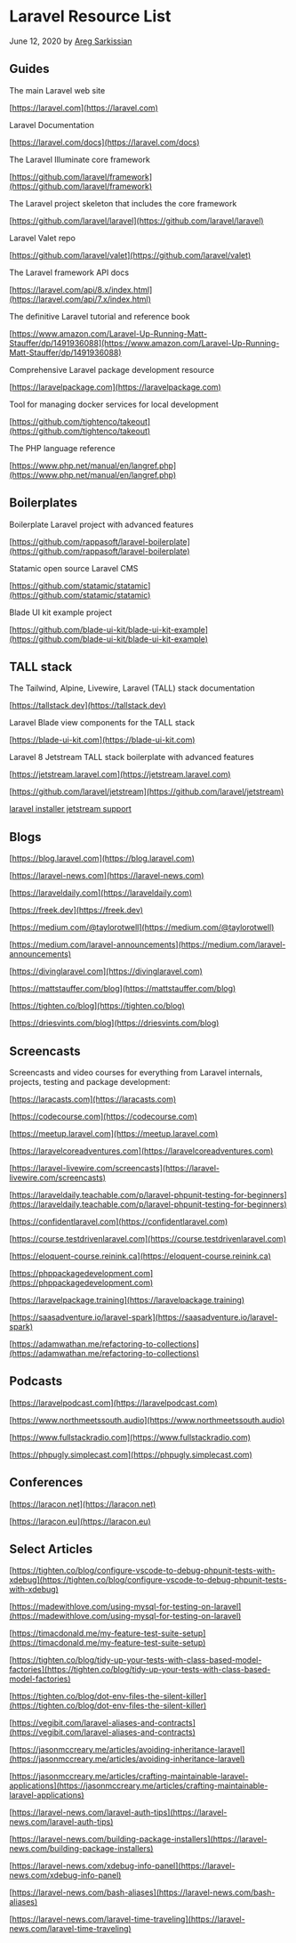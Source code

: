 # Laravel Resource List

June 12, 2020 by [Areg Sarkissian](https://aregsar.com/about)

## Guides

The main Laravel web site

[https://laravel.com](https://laravel.com)

Laravel Documentation

[https://laravel.com/docs](https://laravel.com/docs)

The Laravel Illuminate core framework

[https://github.com/laravel/framework](https://github.com/laravel/framework)

The Laravel project skeleton that includes the core framework

[https://github.com/laravel/laravel](https://github.com/laravel/laravel)

Laravel Valet repo

[https://github.com/laravel/valet](https://github.com/laravel/valet)

The Laravel framework API docs

[https://laravel.com/api/8.x/index.html](https://laravel.com/api/7.x/index.html)

The definitive Laravel tutorial and reference book

[https://www.amazon.com/Laravel-Up-Running-Matt-Stauffer/dp/1491936088](https://www.amazon.com/Laravel-Up-Running-Matt-Stauffer/dp/1491936088)

Comprehensive Laravel package development resource

[https://laravelpackage.com](https://laravelpackage.com)

Tool for managing docker services for local development

[https://github.com/tightenco/takeout](https://github.com/tightenco/takeout)

The PHP language reference

[https://www.php.net/manual/en/langref.php](https://www.php.net/manual/en/langref.php)

## Boilerplates

Boilerplate Laravel project with advanced features

[https://github.com/rappasoft/laravel-boilerplate](https://github.com/rappasoft/laravel-boilerplate)

Statamic open source Laravel CMS

[https://github.com/statamic/statamic](https://github.com/statamic/statamic)

Blade UI kit example project

[https://github.com/blade-ui-kit/blade-ui-kit-example](https://github.com/blade-ui-kit/blade-ui-kit-example)

## TALL stack

The Tailwind, Alpine, Livewire, Laravel (TALL) stack documentation

[https://tallstack.dev](https://tallstack.dev)

Laravel Blade view components for the TALL stack

[https://blade-ui-kit.com](https://blade-ui-kit.com)

Laravel 8 Jetstream TALL stack boilerplate with advanced features

[https://jetstream.laravel.com](https://jetstream.laravel.com)

[https://github.com/laravel/jetstream](https://github.com/laravel/jetstream)

[laravel installer jetstream support](https://laravel-news.com/laravel-installer-now-includes-support-for-jetpack)

## Blogs

[https://blog.laravel.com](https://blog.laravel.com)

[https://laravel-news.com](https://laravel-news.com)

[https://laraveldaily.com](https://laraveldaily.com)

[https://freek.dev](https://freek.dev)

[https://medium.com/@taylorotwell](https://medium.com/@taylorotwell)

[https://medium.com/laravel-announcements](https://medium.com/laravel-announcements)

[https://divinglaravel.com](https://divinglaravel.com)

[https://mattstauffer.com/blog](https://mattstauffer.com/blog)

[https://tighten.co/blog](https://tighten.co/blog)

[https://driesvints.com/blog](https://driesvints.com/blog)

## Screencasts

Screencasts and video courses for everything from Laravel internals, projects, testing and package development:

[https://laracasts.com](https://laracasts.com)

[https://codecourse.com](https://codecourse.com)

[https://meetup.laravel.com](https://meetup.laravel.com)

[https://laravelcoreadventures.com](https://laravelcoreadventures.com)

[https://laravel-livewire.com/screencasts](https://laravel-livewire.com/screencasts)

[https://laraveldaily.teachable.com/p/laravel-phpunit-testing-for-beginners](https://laraveldaily.teachable.com/p/laravel-phpunit-testing-for-beginners)

[https://confidentlaravel.com](https://confidentlaravel.com)

[https://course.testdrivenlaravel.com](https://course.testdrivenlaravel.com)

[https://eloquent-course.reinink.ca](https://eloquent-course.reinink.ca)

[https://phppackagedevelopment.com](https://phppackagedevelopment.com)

[https://laravelpackage.training](https://laravelpackage.training)

[https://saasadventure.io/laravel-spark](https://saasadventure.io/laravel-spark)

[https://adamwathan.me/refactoring-to-collections](https://adamwathan.me/refactoring-to-collections)

## Podcasts

[https://laravelpodcast.com](https://laravelpodcast.com)

[https://www.northmeetssouth.audio](https://www.northmeetssouth.audio)

[https://www.fullstackradio.com](https://www.fullstackradio.com)

[https://phpugly.simplecast.com](https://phpugly.simplecast.com)

## Conferences

[https://laracon.net](https://laracon.net)

[https://laracon.eu](https://laracon.eu)

## Select Articles

[https://tighten.co/blog/configure-vscode-to-debug-phpunit-tests-with-xdebug](https://tighten.co/blog/configure-vscode-to-debug-phpunit-tests-with-xdebug)

[https://madewithlove.com/using-mysql-for-testing-on-laravel](https://madewithlove.com/using-mysql-for-testing-on-laravel)

[https://timacdonald.me/my-feature-test-suite-setup](https://timacdonald.me/my-feature-test-suite-setup)

[https://tighten.co/blog/tidy-up-your-tests-with-class-based-model-factories](https://tighten.co/blog/tidy-up-your-tests-with-class-based-model-factories)

[https://tighten.co/blog/dot-env-files-the-silent-killer](https://tighten.co/blog/dot-env-files-the-silent-killer)

[https://vegibit.com/laravel-aliases-and-contracts](https://vegibit.com/laravel-aliases-and-contracts)

[https://jasonmccreary.me/articles/avoiding-inheritance-laravel](https://jasonmccreary.me/articles/avoiding-inheritance-laravel)

[https://jasonmccreary.me/articles/crafting-maintainable-laravel-applications](https://jasonmccreary.me/articles/crafting-maintainable-laravel-applications)

[https://laravel-news.com/laravel-auth-tips](https://laravel-news.com/laravel-auth-tips)

[https://laravel-news.com/building-package-installers](https://laravel-news.com/building-package-installers)

[https://laravel-news.com/xdebug-info-panel](https://laravel-news.com/xdebug-info-panel)

[https://laravel-news.com/bash-aliases](https://laravel-news.com/bash-aliases)

[https://laravel-news.com/laravel-time-traveling](https://laravel-news.com/laravel-time-traveling)
